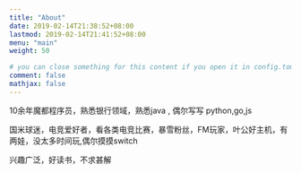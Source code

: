 ```yaml
---
title: "About"
date: 2019-02-14T21:38:52+08:00
lastmod: 2019-02-14T21:41:52+08:00
menu: "main"
weight: 50

# you can close something for this content if you open it in config.toml.
comment: false
mathjax: false
---
```


10余年魔都程序员，熟悉银行领域，熟悉java , 偶尔写写 python,go,js

国米球迷，电竞爱好者，看各类电竞比赛，暴雪粉丝，FM玩家，叶公好主机，有两娃，没太多时间玩,偶尔摸摸switch

兴趣广泛，好读书，不求甚解

